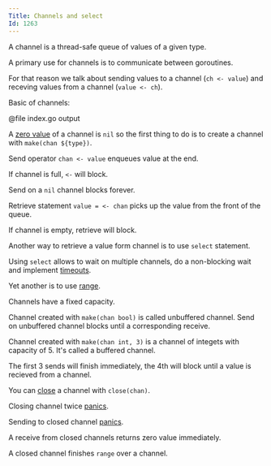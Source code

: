 ```yaml
---
Title: Channels and select
Id: 1263
---
```

A channel is a thread-safe queue of values of a given type.

A primary use for channels is to communicate between goroutines.

For that reason we talk about sending values to a channel (`ch <- value`) and receving values from a channel (`value <- ch`).

Basic of channels:

@file index.go output

A [zero value](a-6069) of a channel is `nil` so the first thing to do is to create a channel with `make(chan ${type})`.

Send operator `chan <- value` enqueues value at the end.

If channel is full, `<-` will block.

Send on a `nil` channel blocks forever.

Retrieve statement `value = <- chan` picks up the value from the front of the queue.

If channel is empty, retrieve will block.

Another way to retrieve a value form channel is to use `select` statement.

Using `select` allows to wait on multiple channels, do a non-blocking wait and implement [timeouts](a-6050).

Yet another is to use [range](a-4134).

Channels have a fixed capacity.

Channel created with `make(chan bool)` is called unbuffered channel. Send on unbuffered channel blocks until a corresponding receive.

Channel created with `make(chan int, 3)` is a channel of integets with capacity of 5. It's called a buffered channel.

The first 3 sends will finish immediately, the 4th will block until a value is recieved from a channel.

You can [close](a-rd6000v9) a channel with `close(chan)`.

Closing channel twice [panics](ch-4350).

Sending to closed channel [panics](ch-4350).

A receive from closed channels returns zero value immediately.

A closed channel finishes `range` over a channel.
